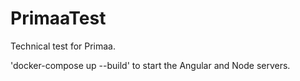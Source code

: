 # PrimaaTest
Technical test for Primaa.

'docker-compose up --build' to start the Angular and Node servers.